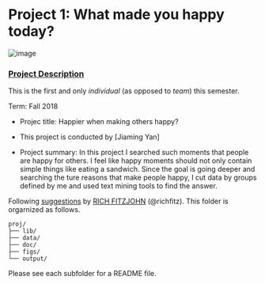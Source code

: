# Project 1: What made you happy today?

![image](figs/title.jpeg)

### [Project Description](doc/)
This is the first and only *individual* (as opposed to *team*) this semester. 

Term: Fall 2018

+ Projec title: Happier when making others happy?
+ This project is conducted by [Jiaming Yan]

+ Project summary: In this project I searched such moments that people are happy for others. I feel like happy moments should not only contain simple things like eating a sandwich. Since the goal is going deeper and searching the ture reasons that make people happy, I cut data by groups defined by me and used text mining tools to find the answer.

Following [suggestions](http://nicercode.github.io/blog/2013-04-05-projects/) by [RICH FITZJOHN](http://nicercode.github.io/about/#Team) (@richfitz). This folder is orgarnized as follows.

```
proj/
├── lib/
├── data/
├── doc/
├── figs/
└── output/
```

Please see each subfolder for a README file.
